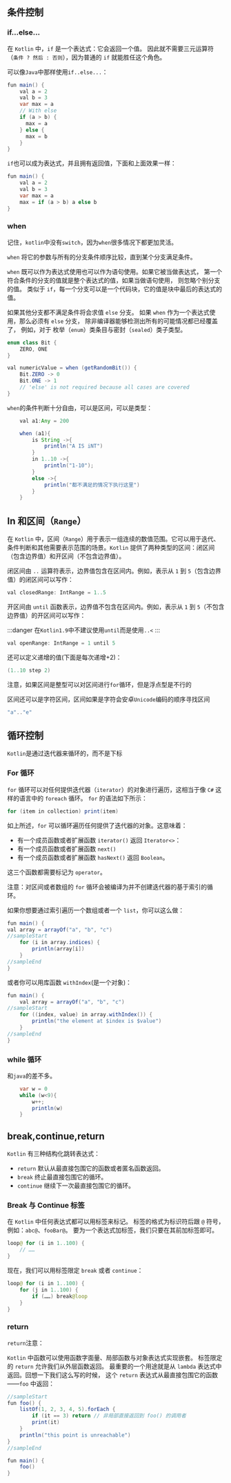 ## 条件控制

### if...else...

在 `Kotlin` 中，`if` 是一个表达式：它会返回一个值。 因此就不需要三元运算符（`条件 ? 然后 : 否则`），因为普通的 `if` 就能胜任这个角色。

可以像`Java`中那样使用`if..else...`：

```java
fun main() {
    val a = 2
    val b = 3
    var max = a
    // With else
    if (a > b) {
      max = a
    } else {
      max = b
    }
}
```

`if`也可以成为表达式，并且拥有返回值，下面和上面效果一样：

```java
fun main() {
    val a = 2
    val b = 3
    var max = a
    max = if (a > b) a else b
}
```

### when

记住，`kotlin`中没有`switch`，因为`when`很多情况下都更加灵活。

`when` 将它的参数与所有的分支条件顺序比较，直到某个分支满足条件。

`when` 既可以作为表达式使用也可以作为语句使用。如果它被当做表达式， 第一个符合条件的分支的值就是整个表达式的值，如果当做语句使用， 则忽略个别分支的值。 类似于 `if`，每一个分支可以是一个代码块，它的值是块中最后的表达式的值。

如果其他分支都不满足条件将会求值 `else` 分支。 如果 `when` 作为一个表达式使用，那么必须有 `else` 分支， 除非编译器能够检测出所有的可能情况都已经覆盖了， 例如，对于 枚举（`enum`）类条目与密封（`sealed`）类子类型。

```java
enum class Bit {
    ZERO, ONE
}

val numericValue = when (getRandomBit()) {
    Bit.ZERO -> 0
    Bit.ONE -> 1
    // 'else' is not required because all cases are covered
}
```

`when`的条件判断十分自由，可以是区间，可以是类型：

```java
    val a1:Any = 200

    when (a1){
        is String ->{
            println("A IS iNT")
        }
        in 1..10 ->{
            println("1-10");
        }
        else ->{
            println("都不满足的情况下执行这里")
        }
    }
```

## In 和区间（`Range`）

在 `Kotlin` 中，区间（`Range`）用于表示一组连续的数值范围。它可以用于迭代、条件判断和其他需要表示范围的场景。`Kotlin` 提供了两种类型的区间：闭区间（包含边界值）和开区间（不包含边界值）。

闭区间由 `..` 运算符表示，边界值包含在区间内。例如，表示从 `1` 到 `5`（包含边界值）的闭区间可以写作：

```java
val closedRange: IntRange = 1..5
```

开区间由 `until` 函数表示，边界值不包含在区间内。例如，表示从 `1` 到 `5`（不包含边界值）的开区间可以写作：

:::danger
在`Kotlin1.9`中不建议使用`until`而是使用`..<`
:::

```java
val openRange: IntRange = 1 until 5
```

还可以定义递增的值(下面是每次递增+2)：

```java
(1..10 step 2)
```

注意，如果区间是整型可以对区间进行`for`循环，但是浮点型是不行的

区间还可以是字符区间，区间如果是字符会安卓`Unicode`编码的顺序寻找区间

```java
"a".."e"
```

## 循环控制

`Kotlin`是通过迭代器来循环的，而不是下标

### For 循环

`for` 循环可以对任何提供迭代器（`iterator`）的对象进行遍历，这相当于像 `C#` 这样的语言中的 `foreach` 循环。 `for` 的语法如下所示：

```java
for (item in collection) print(item)
```

如上所述，`for` 可以循环遍历任何提供了迭代器的对象。这意味着：

- 有一个成员函数或者扩展函数 `iterator()` 返回 `Iterator<>`：
- 有一个成员函数或者扩展函数 `next()`
- 有一个成员函数或者扩展函数 `hasNext()` 返回 `Boolean`。

这三个函数都需要标记为 `operator`。

注意：对区间或者数组的 `for` 循环会被编译为并不创建迭代器的基于索引的循环。

如果你想要通过索引遍历一个数组或者一个 `list`，你可以这么做：

```java
fun main() {
val array = arrayOf("a", "b", "c")
//sampleStart
    for (i in array.indices) {
        println(array[i])
    }
//sampleEnd
}
```

或者你可以用库函数 `withIndex`(是一个对象)：

```java
fun main() {
    val array = arrayOf("a", "b", "c")
//sampleStart
    for ((index, value) in array.withIndex()) {
        println("the element at $index is $value")
    }
//sampleEnd
}
```

### while 循环

和`java`的差不多。

```java
    var w = 0
    while (w<9){
        w++;
        println(w)
    }
```

## break,continue,return

`Kotlin` 有三种结构化跳转表达式：

- `return` 默认从最直接包围它的函数或者匿名函数返回。
- `break` 终止最直接包围它的循环。
- `continue` 继续下一次最直接包围它的循环。

### Break 与 Continue 标签

在 `Kotlin` 中任何表达式都可以用标签来标记。 标签的格式为标识符后跟 `@` 符号，例如：`abc@`、`fooBar@`。 要为一个表达式加标签，我们只要在其前加标签即可。

```java
loop@ for (i in 1..100) {
    // ……
}
```

现在，我们可以用标签限定 `break` 或者 `continue`：

```java
loop@ for (i in 1..100) {
    for (j in 1..100) {
        if (……) break@loop
    }
}
```

### return

`return`注意：

`Kotlin` 中函数可以使用函数字面量、局部函数与对象表达式实现嵌套。 标签限定的 `return` 允许我们从外层函数返回。 最重要的一个用途就是从 `lambda` 表达式中返回。回想一下我们这么写的时候， 这个 `return` 表达式从最直接包围它的函数——`foo` 中返回：

```java
//sampleStart
fun foo() {
    listOf(1, 2, 3, 4, 5).forEach {
        if (it == 3) return // 非局部直接返回到 foo() 的调用者
        print(it)
    }
    println("this point is unreachable")
}
//sampleEnd

fun main() {
    foo()
}
```
